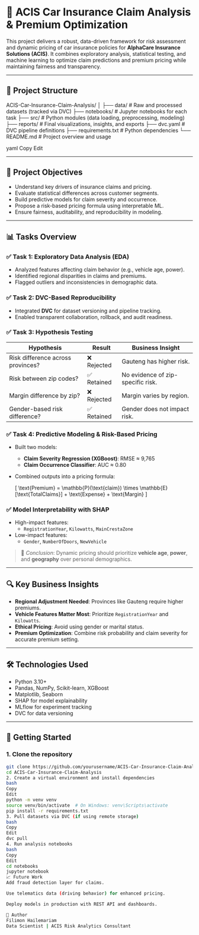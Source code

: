 
# 🚗 ACIS Car Insurance Claim Analysis & Premium Optimization

This project delivers a robust, data-driven framework for risk assessment and dynamic pricing of car insurance policies for **AlphaCare Insurance Solutions (ACIS)**. It combines exploratory analysis, statistical testing, and machine learning to optimize claim predictions and premium pricing while maintaining fairness and transparency.

---

## 📁 Project Structure

ACIS-Car-Insurance-Claim-Analysis/
│
├── data/ # Raw and processed datasets (tracked via DVC)
├── notebooks/ # Jupyter notebooks for each task
├── src/ # Python modules (data loading, preprocessing, modeling)
├── reports/ # Final visualizations, insights, and exports
├── dvc.yaml # DVC pipeline definitions
├── requirements.txt # Python dependencies
└── README.md # Project overview and usage

yaml
Copy
Edit

---

## 🎯 Project Objectives

- Understand key drivers of insurance claims and pricing.
- Evaluate statistical differences across customer segments.
- Build predictive models for claim severity and occurrence.
- Propose a risk-based pricing formula using interpretable ML.
- Ensure fairness, auditability, and reproducibility in modeling.

---

## 📊 Tasks Overview

### ✅ Task 1: Exploratory Data Analysis (EDA)

- Analyzed features affecting claim behavior (e.g., vehicle age, power).
- Identified regional disparities in claims and premiums.
- Flagged outliers and inconsistencies in demographic data.

### ✅ Task 2: DVC-Based Reproducibility

- Integrated **DVC** for dataset versioning and pipeline tracking.
- Enabled transparent collaboration, rollback, and audit readiness.

### ✅ Task 3: Hypothesis Testing

| Hypothesis | Result | Business Insight |
|------------|--------|------------------|
| Risk difference across provinces? | ❌ Rejected | Gauteng has higher risk. |
| Risk between zip codes? | ✅ Retained | No evidence of zip-specific risk. |
| Margin difference by zip? | ❌ Rejected | Margin varies by region. |
| Gender-based risk difference? | ✅ Retained | Gender does not impact risk. |

### ✅ Task 4: Predictive Modeling & Risk-Based Pricing

- Built two models:
  - **Claim Severity Regression (XGBoost)**: RMSE ≈ 9,765
  - **Claim Occurrence Classifier**: AUC ≈ 0.80
- Combined outputs into a pricing formula:
  
  \[
  \text{Premium} = \mathbb{P}(\text{claim}) \times \mathbb{E}[\text{TotalClaims}] + \text{Expense} + \text{Margin}
  \]

### ✅ Model Interpretability with SHAP

- High-impact features:
  - `RegistrationYear`, `Kilowatts`, `MainCrestaZone`
- Low-impact features:
  - `Gender`, `NumberOfDoors`, `NewVehicle`

> 📌 _Conclusion_: Dynamic pricing should prioritize **vehicle age**, **power**, and **geography** over personal demographics.

---

## 🔍 Key Business Insights

- **Regional Adjustment Needed**: Provinces like Gauteng require higher premiums.
- **Vehicle Features Matter Most**: Prioritize `RegistrationYear` and `Kilowatts`.
- **Ethical Pricing**: Avoid using gender or marital status.
- **Premium Optimization**: Combine risk probability and claim severity for accurate premium setting.

---

## 🛠️ Technologies Used

- Python 3.10+
- Pandas, NumPy, Scikit-learn, XGBoost
- Matplotlib, Seaborn
- SHAP for model explainability
- MLflow for experiment tracking
- DVC for data versioning

---

## 🚀 Getting Started

### 1. Clone the repository

```bash
git clone https://github.com/yourusername/ACIS-Car-Insurance-Claim-Analysis.git
cd ACIS-Car-Insurance-Claim-Analysis
2. Create a virtual environment and install dependencies
bash
Copy
Edit
python -m venv venv
source venv/bin/activate  # On Windows: venv\Scripts\activate
pip install -r requirements.txt
3. Pull datasets via DVC (if using remote storage)
bash
Copy
Edit
dvc pull
4. Run analysis notebooks
bash
Copy
Edit
cd notebooks
jupyter notebook
📈 Future Work
Add fraud detection layer for claims.

Use telematics data (driving behavior) for enhanced pricing.

Deploy models in production with REST API and dashboards.

👤 Author
Filimon Hailemariam
Data Scientist | ACIS Risk Analytics Consultant





